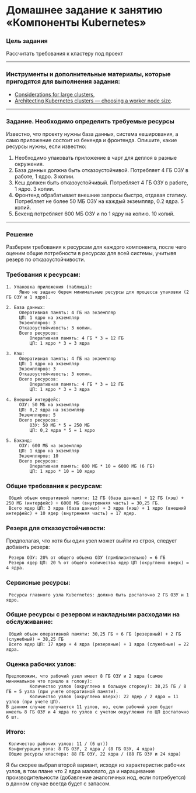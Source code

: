 # Домашнее задание к занятию «Компоненты Kubernetes»

### Цель задания

Рассчитать требования к кластеру под проект

------

### Инструменты и дополнительные материалы, которые пригодятся для выполнения задания:

- [Considerations for large clusters](https://kubernetes.io/docs/setup/best-practices/cluster-large/),
- [Architecting Kubernetes clusters — choosing a worker node size](https://learnk8s.io/kubernetes-node-size).

------

### Задание. Необходимо определить требуемые ресурсы
Известно, что проекту нужны база данных, система кеширования, а само приложение состоит из бекенда и фронтенда. Опишите, какие ресурсы нужны, если известно:

1. Необходимо упаковать приложение в чарт для деплоя в разные окружения. 
2. База данных должна быть отказоустойчивой. Потребляет 4 ГБ ОЗУ в работе, 1 ядро. 3 копии. 
3. Кеш должен быть отказоустойчивый. Потребляет 4 ГБ ОЗУ в работе, 1 ядро. 3 копии. 
4. Фронтенд обрабатывает внешние запросы быстро, отдавая статику. Потребляет не более 50 МБ ОЗУ на каждый экземпляр, 0.2 ядра. 5 копий. 
5. Бекенд потребляет 600 МБ ОЗУ и по 1 ядру на копию. 10 копий.

----

### Решение
Разберем требования к ресурсам для каждого компонента, после чего оценим общие потребности в ресурсах для всей системы, учитывя резерв по отказоустойчивости.

### Требования к ресурсам:
    1. Упаковка приложения (таблица):
         Явно не задано берем минимальные ресурсы для процесса упаковки (2 ГБ ОЗУ и 1 ядро).

    2. База данных:
         Оперативная память: 4 ГБ на экземпляр
         ЦП: 1 ядро на экземпляр
         Экземпляров: 3
         Отказоустойчивость: 3 копии.
         Всего ресурсов:
             Оперативная память: 4 ГБ * 3 = 12 ГБ
             ЦП: 1 ядро * 3 = 3 ядра

    3. Кэш:
         Оперативная память: 4 ГБ на экземпляр
         ЦП: 1 ядро на экземпляр
         Экземпляров: 3
         Отказоустойчивость: 3 копии.
         Всего ресурсов:
             Оперативная память: 4 ГБ * 3 = 12 ГБ
             ЦП: 1 ядро * 3 = 3 ядра

    4. Внешний интерфейс:
         ОЗУ: 50 МБ на экземпляр
         ЦП: 0,2 ядра на экземпляр
         Экземпляров: 5
         Всего ресурсов:
             ОЗУ: 50 МБ * 5 = 250 МБ
             ЦП: 0,2 ядра * 5 = 1 ядро

    5. Бэкэнд:
         ОЗУ: 600 МБ на экземпляр
         ЦП: 1 ядро на экземпляр
         Экземпляров: 10
         Всего ресурсов:
             Оперативная память: 600 МБ * 10 = 6000 МБ (6 ГБ)
             ЦП: 1 ядро * 10 = 10 ядер

### Общие требования к ресурсам:

     Общий объем оперативной памяти: 12 ГБ (база данных) + 12 ГБ (кэш) + 250 МБ (интерфейс) + 6000 МБ (внутренняя часть) = 30,25 ГБ.
     Всего ядер ЦП: 3 ядра (база данных) + 3 ядра (кэш) + 1 ядро (внешний интерфейс) + 10 ядер (внутренняя часть) = 17 ядер.

### Резерв для отказоустойчивости:

Предполагая, что хотя бы один узел может выйти из строя, следует добавить резерв:

     Резерв ОЗУ: 20% от общего объема ОЗУ (приблизительно) = 6 ГБ
     Резерв ядер ЦП: 20 % от общего количества ядер ЦП (округлено вверх) = 4 ядра.

### Сервисные ресурсы:

     Ресурсы главного узла Kubernetes: должно быть достаточно 2 ГБ ОЗУ и 1 ядро.

### Общие ресурсы с резервом и накладными расходами на обслуживание:

     Общий объем оперативной памяти: 30,25 ГБ + 6 ГБ (резервный) + 2 ГБ (служебный) = 38,25 ГБ
     Всего ядер ЦП: 17 ядер + 4 ядра (резервные) + 1 ядра (служебные) = 22 ядра.

### Оценка рабочих узлов:

    Предположим, что рабочий узел имеет 8 ГБ ОЗУ и 2 ядра (самое минимальное что пришло в голову):
             Количество узлов (округлено в большую сторону): 38,25 ГБ / 8 ГБ = 5 узла (при учете оперативной памяти).
             Количество узлов (округлено вверх): 22 ядер / 2 ядра = 11 узлов (при учете ЦП).
    В данном случае получается 11 узлов, но, если рабочий узел будет имееть 8 ГБ ОЗУ и 4 ядра то узлов с учетом округления по ЦП достаточно 6 шт. 

### Итого:

     Количество рабочих узлов: 11 / (6 шт))
     Конфигурация узла: 8 ГБ ОЗУ, 2 ядра / (8 ГБ ОЗУ, 4 ядра)
     Общие ресурсы кластера: 88 ГБ ОЗУ, 22 ядра / (88 ГБ ОЗУ и 24 ядра)

Я бы скорее выбрал второй вариант, исходя из характеристик рабочих узлов, в том плане что 2 ядра маловато, да и наращивание производительности (добавление аналогичных нод, если потребуется) в данном случае всегда будет с запасом.

